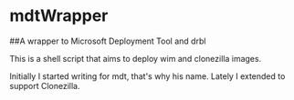 # mdtWrapper
##A wrapper to Microsoft Deployment Tool and drbl

This is a shell script that aims to deploy wim and clonezilla images.

Initially I started writing for mdt, that's why his name. Lately I extended to support Clonezilla.


